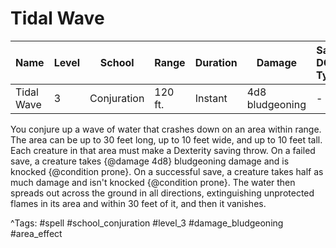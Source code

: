 # Tidal Wave

| Name | Level | School | Range | Duration | Damage | Save DC & Type |
|------|-------|--------|-------|----------|--------|----------------|
| Tidal Wave | 3 | Conjuration | 120 ft. | Instant | 4d8 bludgeoning | - |

You conjure up a wave of water that crashes down on an area within range. The area can be up to 30 feet long, up to 10 feet wide, and up to 10 feet tall. Each creature in that area must make a Dexterity saving throw. On a failed save, a creature takes {@damage 4d8} bludgeoning damage and is knocked {@condition prone}. On a successful save, a creature takes half as much damage and isn't knocked {@condition prone}. The water then spreads out across the ground in all directions, extinguishing unprotected flames in its area and within 30 feet of it, and then it vanishes.

^Tags: #spell #school_conjuration #level_3 #damage_bludgeoning #area_effect
